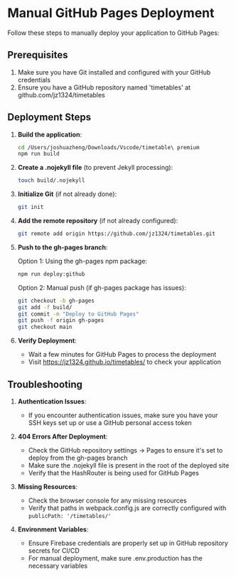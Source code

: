 # Manual GitHub Pages Deployment

Follow these steps to manually deploy your application to GitHub Pages:

## Prerequisites

1. Make sure you have Git installed and configured with your GitHub credentials
2. Ensure you have a GitHub repository named 'timetables' at github.com/jz1324/timetables

## Deployment Steps

1. **Build the application**:
   ```bash
   cd /Users/joshuazheng/Downloads/Vscode/timetable\ premium
   npm run build
   ```

2. **Create a .nojekyll file** (to prevent Jekyll processing):
   ```bash
   touch build/.nojekyll
   ```

3. **Initialize Git** (if not already done):
   ```bash
   git init
   ```

4. **Add the remote repository** (if not already configured):
   ```bash
   git remote add origin https://github.com/jz1324/timetables.git
   ```

5. **Push to the gh-pages branch**:

   Option 1: Using the gh-pages npm package:
   ```bash
   npm run deploy:github
   ```

   Option 2: Manual push (if gh-pages package has issues):
   ```bash
   git checkout -b gh-pages
   git add -f build/
   git commit -m "Deploy to GitHub Pages"
   git push -f origin gh-pages
   git checkout main
   ```

6. **Verify Deployment**:
   - Wait a few minutes for GitHub Pages to process the deployment
   - Visit https://jz1324.github.io/timetables/ to check your application

## Troubleshooting

1. **Authentication Issues**:
   - If you encounter authentication issues, make sure you have your SSH keys set up or use a GitHub personal access token

2. **404 Errors After Deployment**:
   - Check the GitHub repository settings → Pages to ensure it's set to deploy from the gh-pages branch
   - Make sure the .nojekyll file is present in the root of the deployed site
   - Verify that the HashRouter is being used for GitHub Pages

3. **Missing Resources**:
   - Check the browser console for any missing resources
   - Verify that paths in webpack.config.js are correctly configured with `publicPath: '/timetables/'`

4. **Environment Variables**:
   - Ensure Firebase credentials are properly set up in GitHub repository secrets for CI/CD
   - For manual deployment, make sure .env.production has the necessary variables
